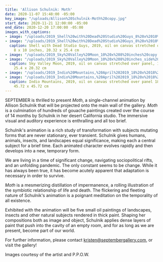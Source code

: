```yaml
---
title: 'Allison Schulnik: Moth'
date: 2020-11-07 15:48:00 -05:00
key_image: "/uploads/Allison%20Schulnik-Moth%20copy.jpg"
start_date: 2020-11-21 12:00:00 -05:00
end_date: 2020-12-20 17:00:00 -05:00
images_with_captions:
- image: "/uploads/2019_Shell%20with%20Dead%20Studio%20Guys_8%20x%2010%20inches%20copy-c1f4b8.jpg"
- image: "/uploads/2019_Shell%20with%20Dead%20Studio%20Guys_8%20x%2010%20inches_side%20copy-cd47ab.jpg"
  caption: Shell with Dead Studio Guys, 2019, oil on canvas stretched over panel,
    8 x 10 inches, 20.32 x 25.4 cm
- image: "/uploads/2019_Sky%20Valley%20Moon_10%20x%208%20inches%20copy.jpg"
- image: "/uploads/2019_Sky%20Valley%20Moon_10%20x%208%20inches_side%20copy.jpg"
  caption: Sky Valley Moon, 2019, oil on canvas stretched over panel, 10 x 8 inches,
    25.4 x 20.32 cm
- image: "/uploads/2019_Indio%20Mountains,%20April%202019_18%20x%2018%20inches%20copy.jpg"
- image: "/uploads/2019_Indio%20Mountains,%20April%202019_18%20x%2018%20inches_side%20copy.jpg"
  caption: Indio Mountains, 2019, oil on canvas stretched over panel 18 x 18 inches,
    45.72 x 45.72 cm
---
```


SEPTEMBER is thrilled to present *Moth*, a single-channel animation by Allison Schulnik that will be projected onto the main wall of the gallery. *Moth* is a culmination of hundreds of gouache paintings created over the course of 14 months by Schulnik in her desert California studio. The immersive visual and auditory experience is enthralling and all too brief. 

Schulnik's animation is a rich study of transformation with subjects mutating forms that are never stationary, ever transient. Schulnik gives humans, animals, insects, and landscapes equal significance, making each a central subject for a brief time. Each animated character evolves rapidly and then develops into a new, temporary form. 

We are living in a time of significant change, navigating sociopolitical rifts, and an unfolding pandemic. The only constant seems to be change. While it has always been true, it has become acutely apparent that adaptation is necessary in order to survive. 

*Moth* is a mesmerizing distillation of impermanence, a rolling illustration of the symbiotic relationship of life and death. The flickering and fleeting nature of Schulnik's animation is a poignant meditation on the temporality of all existence.

Exhibited with the animation will be five small oil paintings of landscapes, insects and other natural subjects rendered in thick paint. Shaping her compositions both as image and object, Schulnik applies dense layers of paint that push into the cavity of an empty room, and for as long as we are present, become part of our world.

For further information, please contact kristen@septembergallery.com, or visit the gallery!

Images courtesy of the artist and P.P.O.W.